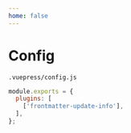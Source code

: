 ```yaml
---
home: false
---
```

# Config

`.vuepress/config.js`

```js
module.exports = {
  plugins: [
    ['frontmatter-update-info'],
  ],
};
```
